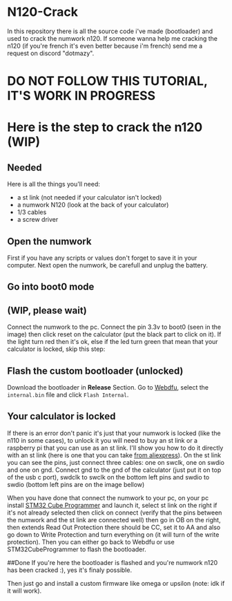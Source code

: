 # N120-Crack
In this repository there is all the source code i've made (bootloader) and used to crack the numwork n120.
If someone wanna help me cracking the n120 (if you're french it's even better because i'm french) send me a request on discord "dotmazy".

# DO NOT FOLLOW THIS TUTORIAL, IT'S WORK IN PROGRESS

# Here is the step to crack the n120 (WIP)

## Needed

Here is all the things you'll need:
- a st link (not needed if your calculator isn't locked)
- a numwork N120 (look at the back of your calculator)
- 1/3 cables
- a screw driver

## Open the numwork

First if you have any scripts or values don't forget to save it in your computer.
Next open the numwork, be carefull and unplug the battery.

## Go into boot0 mode
## (WIP, please wait)
Connect the numwork to the pc.
Connect the pin 3.3v to boot0 (seen in the image) then click reset on the calculator (put the black part to click on it). If the light turn red then it's ok, else if the led turn green that mean that your calculator is locked, skip this step:

## Flash the custom bootloader (unlocked)
Download the bootloader in **Release** Section.
Go to [Webdfu](https://ti-planet.github.io/webdfu_numworks/n0110/), select the `internal.bin` file and click `Flash Internal`.

## Your calculator is locked
If there is an error don't panic it's just that your numwork is locked (like the n110 in some cases), to unlock it you will need to buy an st link or a raspberry pi that you can use as an st link. I'll show you how to do it directly with an st link (here is one that you can take [from aliexpress](https://fr.aliexpress.com/item/1005005273159580.html?src=google&pdp_npi=4%40dis!EUR!2.31!2.31!!!!!%40!12000032440955298!ppc!!!&src=google&albch=shopping&acnt=248-630-5778&isdl=y&slnk=&plac=&mtctp=&albbt=Google_7_shopping&aff_platform=google&aff_short_key=UneMJZVf&gclsrc=aw.ds&&albagn=888888&&ds_e_adid=&ds_e_matchtype=&ds_e_device=m&ds_e_network=x&ds_e_product_group_id=&ds_e_product_id=fr1005005273159580&ds_e_product_merchant_id=559096839&ds_e_product_country=FR&ds_e_product_language=fr&ds_e_product_channel=online&ds_e_product_store_id=&ds_url_v=2&albcp=20180143335&albag=&isSmbAutoCall=false&needSmbHouyi=false&gad_source=1&gclid=CjwKCAiAtNK8BhBBEiwA8wVt98MMo_ckNx27aYHsyJgSvaeyl5_o8L3p0y5lY9wqSC2Fe72sFBr3OBoCVFcQAvD_BwE)).
On the st link you can see the pins, just connect three cables: one on swclk, one on swdio and one on gnd. Connect gnd to the gnd of the calculator (just put it on top of the usb c port), swdclk to swclk on the bottom left pins and swdio to swdio (bottom left pins are on the image bellow)

When you have done that connect the numwork to your pc, on your pc install [STM32 Cube Programmer](https://www.st.com/en/development-tools/stm32cubeprog.html) and launch it, select st link on the right if it's not already selected then click on connect (verify that the pins between the numwork and the st link are connected well) then go in OB on the right, then extends Read Out Protection there should be CC, set it to AA and also go down to Write Protection and turn everything on (it will turn of the write protection). Then you can either go back to Webdfu or use STM32CubeProgrammer to flash the bootloader.

##Done
If you're here the bootloader is flashed and you're numwork n120 has been cracked :), yes it's finaly possible.

Then just go and install a custom firmware like omega or upsilon (note: idk if it will work).
